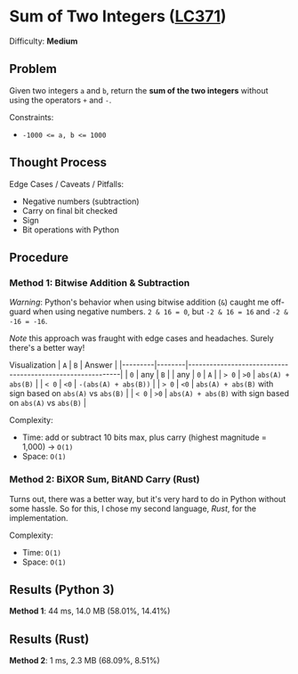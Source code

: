 # Sum of Two Integers ([LC371](https://leetcode.com/problems/sum-of-two-integers/))
Difficulty: **Medium**

## Problem

Given two integers `a` and `b`, return the **sum of the two integers** without using the operators `+` and `-`.

Constraints:
- `-1000 <= a, b <= 1000`

## Thought Process

Edge Cases / Caveats / Pitfalls:
- Negative numbers (subtraction)
- Carry on final bit checked
- Sign
- Bit operations with Python

## Procedure

### Method 1: Bitwise Addition & Subtraction

*Warning*: Python's behavior when using bitwise addition (`&`) caught me off-guard when using negative numbers.  `2 & 16 = 0`, but `-2 & 16 = 16` and `-2 & -16 = -16`.

*Note* this approach was fraught with edge cases and headaches.  Surely there's a better way!

Visualization
|   `A`   |   `B`  |  Answer                                                   |
|---------|--------|-----------------------------------------------------------|
|   `0`   |  any   | `B`                                                       |
|   any   |   `0`  | `A`                                                       |
|  `> 0`  |  `>0`  | `abs(A) + abs(B)`                                         |
|  `< 0`  |  `<0`  | `-(abs(A) + abs(B))`                                      |
|  `> 0`  |  `<0`  | `abs(A) + abs(B)` with sign based on `abs(A)` vs `abs(B)` |
|  `< 0`  |  `>0`  | `abs(A) + abs(B)` with sign based on `abs(A)` vs `abs(B)` |

Complexity:
- Time: add or subtract 10 bits max, plus carry (highest magnitude = 1,000) -> `O(1)`
- Space: `O(1)`

### Method 2: BiXOR Sum, BitAND Carry (Rust)

Turns out, there was a better way, but it's very hard to do in Python without some hassle.  So for this, I chose my second language, *Rust*, for the implementation.

Complexity:
- Time: `O(1)`
- Space: `O(1)`

## Results (Python 3)

**Method 1**:  44 ms, 14.0 MB (58.01%, 14.41%)

## Results (Rust)

**Method 2**:  1 ms, 2.3 MB (68.09%, 8.51%)
